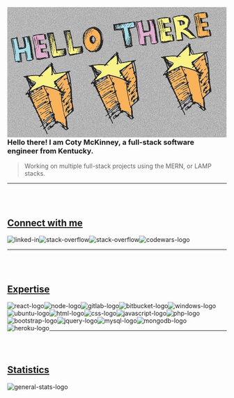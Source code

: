 <img width="100%" height="300" align="left" alt="hello-there-stars" src="Assets/images/hi-stars.png">

### **Hello there! I am Coty McKinney, a full-stack software engineer from Kentucky.**
> Working on multiple full-stack projects using the MERN, or LAMP stacks.

***

<br>
<br>

## <ins>Connect with me</ins>
[<img align="left" alt="linked-in" src="https://img.shields.io/badge/linkedin-%230077B5.svg?&style=for-the-badge&logo=linkedin&logoColor=white">](https://www.linkedin.com/in/cotymckinney)
[<img align="left" alt="stack-overflow" src="https://img.shields.io/badge/stack%20overflow-FE7A16?logo=stack-overflow&logoColor=white&style=for-the-badge">](https://stackoverflow.com/users/16317380/coty)
[<img align="left" alt="stack-overflow" src="https://img.shields.io/badge/Gmail-D14836?style=for-the-badge&logo=gmail&logoColor=white">](mailto:saucermenwebdesign@gmail.com)
[<img align="left" alt="codewars-logo" src="https://www.codewars.com/users/cotymckinney/badges/small">](https://www.codewars.com/users/cotymckinney)

<br>

***

<br>
<br>

## <ins>Expertise</ins>
<img align="left" alt="react-logo" src="https://img.shields.io/badge/react%20-%2320232a.svg?&style=for-the-badge&logo=react&logoColor=%2361DAFB">

<img align="left" alt="node-logo" src="https://img.shields.io/badge/node.js%20-%2343853D.svg?&style=for-the-badge&logo=node.js&logoColor=white">

<img align="left" alt="gitlab-logo" src="https://img.shields.io/badge/GitLab-330F63?style=for-the-badge&logo=gitlab&logoColor=white">

<img align="left" alt="bitbucket-logo" src="https://img.shields.io/badge/Bitbucket-330F63?style=for-the-badge&logo=bitbucket&logoColor=white">

<img align="left" alt="windows-logo" src="https://img.shields.io/badge/Windows-0078D6?style=for-the-badge&logo=windows&logoColor=white">

<img align="left" alt="ubuntu-logo" src="https://img.shields.io/badge/Ubuntu-E95420?style=for-the-badge&logo=ubuntu&logoColor=white">

<img align="left" alt="html-logo" src="https://img.shields.io/badge/HTML-239120?style=for-the-badge&logo=html5&logoColor=white">

<img align="left" alt="css-logo" src="https://img.shields.io/badge/CSS-239120?&style=for-the-badge&logo=css3&logoColor=white">

<img align="left" alt="javascript-logo" src="https://img.shields.io/badge/JavaScript-F7DF1E?style=for-the-badge&logo=javascript&logoColor=black">

<img align="left" alt="php-logo" src="https://img.shields.io/badge/PHP-777BB4?style=for-the-badge&logo=php&logoColor=white">

<img align="left" alt="bootstrap-logo" src="https://img.shields.io/badge/Bootstrap-563D7C?style=for-the-badge&logo=bootstrap&logoColor=white">

<img align="left" alt="jquery-logo" src="https://img.shields.io/badge/jQuery-0769AD?style=for-the-badge&logo=jquery&logoColor=white">

<img align="left" alt="mysql-logo" src="https://img.shields.io/badge/MySQL-00000F?style=for-the-badge&logo=mysql&logoColor=white">

<img align="left" alt="mongodb-logo" src="https://img.shields.io/badge/MongoDB-4EA94B?style=for-the-badge&logo=mongodb&logoColor=white">

<img align="left" alt="heroku-logo" src="https://img.shields.io/badge/Heroku-430098?style=for-the-badge&logo=heroku&logoColor=white">

<br>
<br>
<br>

***

<br>
<br>

## <ins>Statistics</ins>
<img align="left" alt="general-stats-logo" src="https://github-readme-stats.vercel.app/api?username=cotymckinney&theme=blue-green">